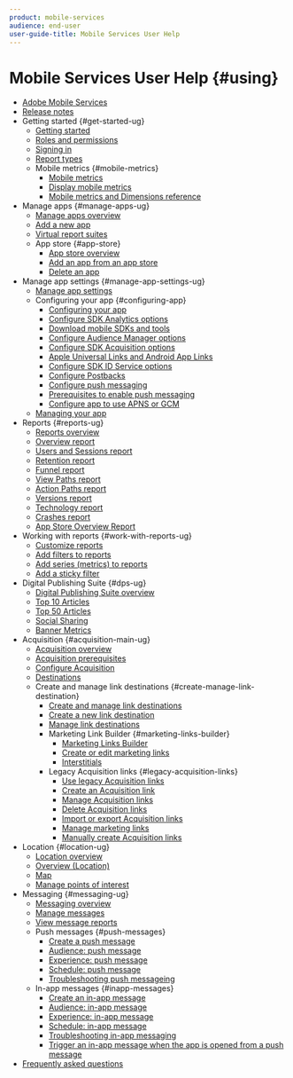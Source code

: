 ```yaml
---
product: mobile-services
audience: end-user
user-guide-title: Mobile Services User Help
---
```


# Mobile Services User Help {#using}

+ [Adobe Mobile Services](home.md)
+ [Release notes](whatsnew.md)
+ Getting started {#get-started-ug}
  + [Getting started](gs/gs.md)
  + [Roles and permissions](gs/c-mob-roles-and-permissions.md)
  + [Signing in](gs/gs-signin.md)
  + [Report types](gs/reports-types.md)
  + Mobile metrics {#mobile-metrics}
    + [Mobile metrics](gs/metrics/metrics.md)
    + [Display mobile metrics](gs/metrics/overview.md)
    + [Mobile metrics and Dimensions reference](gs/metrics/metrics-reference.md)
+ Manage apps {#manage-apps-ug}
  + [Manage apps overview](manage-apps/manage-apps.md)
  + [Add a new app](manage-apps/t-new-app.md)
  + [Virtual report suites](manage-apps/c-mob-vrs.md)
  + App store {#app-store}
    + [App store overview](manage-apps/c-app-store/c-app-store.md)
    + [Add an app from an app store](manage-apps/c-app-store/t-app-store-app.md)
    + [Delete an app](manage-apps/t-delete-apps.md)
+ Manage app settings {#manage-app-settings-ug}
  + [Manage app settings](c-manage-app-settings/c-manage-app-settings.md)
  + Configuring your app {#configuring-app}
    + [Configuring your app](c-manage-app-settings/c-mob-confg-app/c-mob-confg-app.md)
    + [Configure SDK Analytics options](c-manage-app-settings/c-mob-confg-app/t-config-analytics/t-config-analytics.md)
    + [Download mobile SDKs and tools](c-manage-app-settings/c-mob-confg-app/t-config-analytics/download-sdk.md)
    + [Configure Audience Manager options](c-manage-app-settings/c-mob-confg-app/t-config-aam.md)
    + [Configure SDK Acquisition options](c-manage-app-settings/c-mob-confg-app/t-config-acquisition.md)
    + [Apple Universal Links and Android App Links](c-manage-app-settings/c-mob-confg-app/c-universal-app-links.md)
    + [Configure SDK ID Service options](c-manage-app-settings/c-mob-confg-app/t-config-visitor.md)
    + [Configure Postbacks](c-manage-app-settings/c-mob-confg-app/signals.md)
    + [Configure push messaging](c-manage-app-settings/c-mob-confg-app/configure-push-messaging/configure-push-messaging.md)
    + [Prerequisites to enable push messaging](c-manage-app-settings/c-mob-confg-app/configure-push-messaging/prerequisites-push-messaging.md)
    + [Configure app to use APNS or GCM](c-manage-app-settings/c-mob-confg-app/configure-push-messaging/configure-app-apns-gcm.md)
  + [Managing your app](c-manage-app-settings/c-mob-manage-app.md)
+ Reports {#reports-ug}
  + [Reports overview](usage/usage.md)
  + [Overview report](usage/usage-overview.md)
  + [Users and Sessions report](usage/users-sessions.md)
  + [Retention report](usage/reports-retention.md)
  + [Funnel report](usage/reports-funnel.md)
  + [View Paths report](usage/reports-view-paths.md)
  + [Action Paths report](usage/reports-action-paths.md)
  + [Versions report](usage/c-reports-versions.md)
  + [Technology report](usage/reports-technology.md)
  + [Crashes report](usage/c-crashes.md)
  + [App Store Overview Report](usage/c-app-store-store-performance.md)
+ Working with reports {#work-with-reports-ug}
  + [Customize reports](usage/reports-customize/reports-customize.md)
  + [Add filters to reports](usage/reports-customize/t-reports-customize.md)
  + [Add series (metrics) to reports](usage/reports-customize/t-reports-series.md)
  + [Add a sticky filter](usage/reports-customize/t-sticky-filter.md)
+ Digital Publishing Suite {#dps-ug}
  + [Digital Publishing Suite overview](dps/dps.md)
  + [Top 10 Articles](dps/dps-top-ten-articles.md)
  + [Top 50 Articles](dps/dps-top-50-articles.md)
  + [Social Sharing](dps/dps-social-sharing.md)
  + [Banner Metrics](dps/dps-banner-metrics.md)
+ Acquisition {#acquisition-main-ug}
  + [Acquisition overview](acquisition-main/acquisition-main.md)
  + [Acquisition prerequisites](acquisition-main/c-acquisition-prerequisites.md)
  + [Configure Acquisition](acquisition-main/t-enable-acquisition.md)
  + [Destinations](acquisition-main/c-create-destinations.md)
  + Create and manage link destinations {#create-manage-link-destination}
    + [Create and manage link destinations](acquisition-main/c-manage-link-destinations/c-manage-link-destinations.md)
    + [Create a new link destination](acquisition-main/c-manage-link-destinations/t-create-new-app-deep-link-destination.md)
    + [Manage link destinations](acquisition-main/c-manage-link-destinations/t-archive-unarchive-link-destinations.md)
    + Marketing Link Builder {#marketing-links-builder}
      + [Marketing Links Builder](acquisition-main/c-marketing-links-builder/c-marketing-links-builder.md)
      + [Create or edit marketing links](acquisition-main/c-marketing-links-builder/t-create-edit-adobe-links/t-create-edit-adobe-links.md)
      + [Interstitials](acquisition-main/c-marketing-links-builder/t-create-edit-adobe-links/t-interstitials.md)
    + Legacy Acquisition links {#legacy-acquisition-links}
      + [Use legacy Acquisition links](acquisition-main/c-marketing-links-builder/t-create-edit-adobe-links/c-use-legacy-acquisition-links/c-use-legacy-acquisition-links.md)
      + [Create an Acquisition link](acquisition-main/c-marketing-links-builder/t-create-edit-adobe-links/c-use-legacy-acquisition-links/t-acquisition-link.md)
      + [Manage Acquisition links](acquisition-main/c-marketing-links-builder/t-create-edit-adobe-links/c-use-legacy-acquisition-links/c-manage-acquisition-links/c-manage-acquisition-links.md)
      + [Delete Acquisition links](acquisition-main/c-marketing-links-builder/t-create-edit-adobe-links/c-use-legacy-acquisition-links/c-manage-acquisition-links/t-acquisition-del.md)
      + [Import or export Acquisition links](acquisition-main/c-marketing-links-builder/t-create-edit-adobe-links/c-use-legacy-acquisition-links/c-manage-acquisition-links/t-acquisition-import.md)
      + [Manage marketing links](acquisition-main/c-marketing-links-builder/c-manage-adobe-links.md)
      + [Manually create Acquisition links](acquisition-main/c-marketing-links-builder/acquisition-link-manual.md)
+ Location {#location-ug}
  + [Location overview](location/location-overview.md)
  + [Overview (Location)](location/c-location-overview.md)
  + [Map](location/c-map-points.md)
  + [Manage points of interest](location/t-manage-points.md)
+ Messaging {#messaging-ug}
  + [Messaging overview](in-app-messaging/in-app-messaging.md)
  + [Manage messages](in-app-messaging/messages-manage/messages-manage.md)
  + [View message reports](in-app-messaging/messages-manage/view-message-reports.md)
  + Push messages {#push-messages}
    + [Create a push message](in-app-messaging/t-create-push-message/t-create-push-message.md)
    + [Audience: push message](in-app-messaging/t-create-push-message/c-audience-push-message.md)
    + [Experience: push message](in-app-messaging/t-create-push-message/c-experience-push-message.md)
    + [Schedule: push message](in-app-messaging/t-create-push-message/c-schedule-push-message.md)
    + [Troubleshooting push messageing](in-app-messaging/t-create-push-message/c-troubleshooting-push-messaging.md)
  + In-app messages {#inapp-messages}
    + [Create an in-app message](in-app-messaging/t-in-app-message/t-in-app-message.md)
    + [Audience: in-app message](in-app-messaging/t-in-app-message/c-audience-in-app-message.md)
    + [Experience: in-app message](in-app-messaging/t-in-app-message/c-experience-in-app-message.md)
    + [Schedule: in-app message](in-app-messaging/t-in-app-message/c-schedule-in-app-message.md)
    + [Troubleshooting in-app messaging](in-app-messaging/t-in-app-message/in-apps-ts.md)
    + [Trigger an in-app message when the app is opened from a push message](in-app-messaging/t-mob-trig-in-app-open-app-from-push.md)
+ [Frequently asked questions](faq-mobile.md)